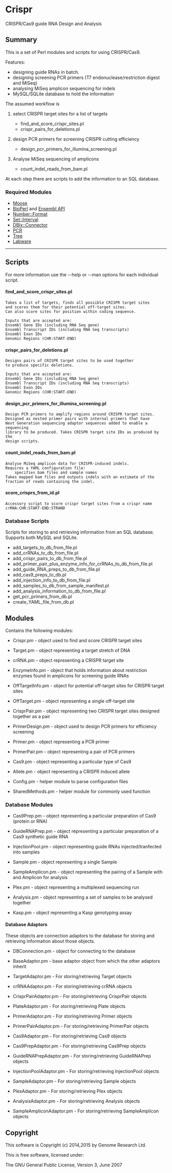 # Crispr

CRISPR/Cas9 guide RNA Design and Analysis

## Summary

This is a set of Perl modules and scripts for using CRISPR/Cas9.

Features:
* designing guide RNAs in batch.
* designing screening PCR primers (T7 endonuclease/restriction digest and MiSeq)
* analysing MiSeq amplicon sequencing for indels
* MySQL/SQLite database to hold the information

The assumed workflow is

1. select CRISPR target sites for a list of targets
    * find_and_score_crispr_sites.pl
    * crispr_pairs_for_deletions.pl

2. design PCR primers for screening CRISPR cutting efficiency
    * design_pcr_primers_for_illumina_screening.pl

3. Analyse MiSeq sequencing of amplicons
    * count_indel_reads_from_bam.pl

At each step there are scripts to add the information to an SQL database.

### Required Modules
*   [Moose](http://search.cpan.org/~ether/Moose-2.1210/lib/Moose.pm)
*   [BioPerl](www.bioperl.org/) and [Ensembl API](http://www.ensembl.org/info/docs/api/index.html)
*   [Number::Format](http://search.cpan.org/~wrw/Number-Format-1.73/Format.pm)
*   [Set::Interval](http://search.cpan.org/~benbooth/Set-IntervalTree-0.01/lib/Set/IntervalTree.pm)
*   [DBIx::Connector](http://search.cpan.org/~dwheeler/DBIx-Connector-0.53/lib/DBIx/Connector.pm)
*   [PCR](http://github.com/richysix/PCR)
*   [Tree](http://github.com/richysix/Tree)
*   [Labware](http://github.com/richysix/Labware)

---


## Scripts

For more information use the --help or --man options for each individual script.

#### find_and_score_crispr_sites.pl

    Takes a list of targets, finds all possible CRISPR target sites 
    and scores them for their potential off-target sites. 
    Can also score sites for position within coding sequence.

    Inputs that are accepted are:
    Ensembl Gene IDs (including RNA Seq gene)
    Ensembl Transcript IDs (including RNA Seq transcripts)
    Ensembl Exon IDs
    Genomic Regions (CHR:START-END)

#### crispr_pairs_for_deletions.pl

    Designs pairs of CRISPR target sites to be used together 
    to produce specific deletions.

    Inputs that are accepted are:
    Ensembl Gene IDs (including RNA Seq gene)
    Ensembl Transcript IDs (including RNA Seq transcripts)
    Ensembl Exon IDs
    Genomic Regions (CHR:START-END)

#### design_pcr_primers_for_illumina_screening.pl

    Design PCR primers to amplify regions around CRISPR target sites.
    Designed as nested primer pairs with internal primers that have 
    Next Generation sequencing adaptor sequences added to enable a sequencing 
    library to be produced. Takes CRISPR target site IDs as produced by the
    design scripts.

#### count_indel_reads_from_bam.pl

    Analyse MiSeq amplicon data for CRISPR-induced indels.
    Requires a YAML configuration file:
        specifies bam files and sample names
    Takes mapped bam files and outputs indels with an estimate of the fraction of reads containing the indel.

#### score_crisprs_from_id.pl

    Accessory script to score crispr target sites from a crispr name 
    crRNA:CHR:START-END:STRAND

### Database Scripts

Scripts for storing to and retrieving information from an SQL database. Supports both MySQL and SQLite. 

* add_targets_to_db_from_file.pl
* add_crRNAs_to_db_from_file.pl
* add_crispr_pairs_to_db_from_file.pl
* add_primer_pair_plus_enzyme_info_for_crRNAs_to_db_from_file.pl
* add_guide_RNA_preps_to_db_from_file.pl
* add_cas9_preps_to_db.pl
* add_injection_info_to_db_from_file.pl
* add_samples_to_db_from_sample_manifest.pl
* add_analysis_information_to_db_from_file.pl
* get_pcr_primers_from_db.pl
* create_YAML_file_from_db.pl


## Modules

Contains the following modules:

*   Crispr.pm                   - object used to find and score CRISPR target sites

*   Target.pm                   - object representing a target stretch of DNA

*   crRNA.pm                    - object representing a CRISPR target site

*   EnzymeInfo.pm               - object that holds information about restriction enzymes found in amplicons for screening guide RNAs

*   OffTargetInfo.pm            - object for potential off-target sites for CRISPR target sites

*   OffTarget.pm                - object representing a single off-target site

*   CrisprPair.pm               - object representing two CRISPR target sites designed together as a pair

*   PrimerDesign.pm             - object used to design PCR primers for efficiency screening

*   Primer.pm                   - object representing a PCR primer

*   PrimerPair.pm               - object representing a pair of PCR primers

*   Cas9.pm                     - object representing a particular type of Cas9

*   Allele.pm                   - object representing a CRISPR induced allele

*   Config.pm                   - helper module to parse configuration files

*   SharedMethods.pm            - helper module for commonly used function

### Database Modules

*   Cas9Prep.pm                 - object representing a particular preparation of Cas9 (protein or RNA)

*   GuideRNAPrep.pm             - object representing a particular preparation of a Cas9 synthetic guide RNA

*   InjectionPool.pm            - object representing guide RNAs injected/tranfected into samples

*   Sample.pm                   - object representing a single Sample

*   SampleAmplicon.pm           - object representing the pairing of a Sample with and Amplicon for analysis

*   Plex.pm                     - object representing a multiplexed sequencing run

*   Analysis.pm                 - object representing a set of samples to be analysed together

*   Kasp.pm                     - object representing a Kasp genotyping assay

#### Database Adaptors

These objects are connection adaptors to the database for storing and retrieving
information about those objects.

*   DBConnection.pm             - object for connecting to the database

*   BaseAdaptor.pm              - base adaptor object from which the other adaptors inherit

*   TargetAdaptor.pm            - For storing/retrieving Target objects

*   crRNAAdaptor.pm             - For storing/retrieving crRNA objects

*   CrisprPairAdaptor.pm        - For storing/retrieving CrisprPair objects

*   PlateAdaptor.pm             - For storing/retrieving Plate objects

*   PrimerAdaptor.pm            - For storing/retrieving Primer objects

*   PrimerPairAdaptor.pm        - For storing/retrieving PrimerPair objects

*   Cas9Adaptor.pm              - For storing/retrieving Cas9 objects

*   Cas9PrepAdaptor.pm          - For storing/retrieving Cas9Prep objects

*   GuideRNAPrepAdaptor.pm      - For storing/retrieving GuideRNAPrep objects

*   InjectionPoolAdaptor.pm     - For storing/retrieving InjectionPool objects

*   SampleAdaptor.pm            - For storing/retrieving Sample objects

*   PlexAdaptor.pm              - For storing/retrieving Plex objects

*   AnalysisAdaptor.pm          - For storing/retrieving Analysis objects

*   SampleAmpliconAdaptor.pm    - For storing/retrieving SampleAmplicon objects


## Copyright

This software is Copyright (c) 2014,2015 by Genome Research Ltd.

This is free software, licensed under:

  The GNU General Public License, Version 3, June 2007
